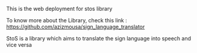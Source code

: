 This is the web deployment for stos library

To know more about the Library, check this link : https://github.com/azizmousa/sign_language_translator

StoS is a library which aims to translate the sign language into speech and vice versa
